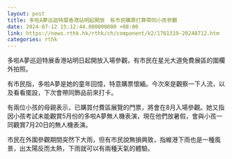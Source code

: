 ```yaml
---
layout: post
title: 多啦A夢巡迴特展香港站明起開放　有市民購票打算帶同小孩參觀
date: 2024-07-12 15:12:44.000000000 +08:00
link: https://news.rthk.hk/rthk/ch/component/k2/1761319-20240712.htm
categories: rthk
---
```


多啦A夢巡迴特展香港站明日起開放入場參觀，有市民在星光大道免費展區的圍欄外拍照。

有市民指，多啦A夢是她的童年回憶，特意購票懷緬。今次來是觀察一下人流，以及看看擺設，下次會帶同飾品前來打卡。

有兩位小孩的母親表示，已購買付費區展覽的門票，將會在8月入場參觀。她又指因小孩考試未能觀賞5月份的多啦A夢無人機表演，現在他們放暑假，會與小孩一同觀賞7月20日的無人機表演。

市民在外圍參觀期間突然下大雨，但有市民說無損興致，指維港下雨也是一種風景，出太陽反而太熱，下雨就可以有兩種天氣的體驗。
